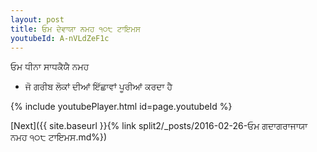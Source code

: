 ```yaml
---
layout: post
title: ਓਮ ਦੇਵਾਯਾ ਨਮਹ ੧੦੮ ਟਾਇਮਸ
youtubeId: A-nVLdZeF1c
---
```

 
 
 ਓਮ ਧੀਨਾ ਸਾਧਕੈਯੈ ਨਮਹ  
 
 -  ਜੋ ਗਰੀਬ ਲੋਕਾਂ ਦੀਆਂ ਇੱਛਾਵਾਂ ਪੂਰੀਆਂ ਕਰਦਾ ਹੈ 
 
  
 
  
 
 
 
 
 
 


{% include youtubePlayer.html id=page.youtubeId %}
 
[Next]({{ site.baseurl }}{% link  split2/_posts/2016-02-26-ਓਮ ਗਦਾਗਰਾਜਾਯਾ ਨਮਹ ੧੦੮ ਟਾਇਮਸ.md%})
 
